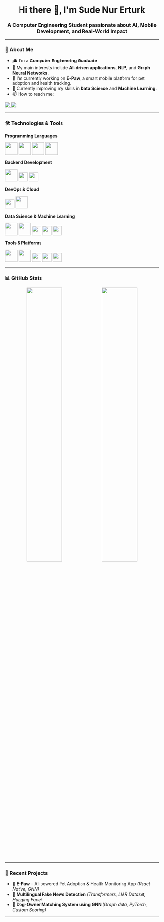 
<h1 align="center">Hi there 👋, I'm Sude Nur Erturk</h1>
<h3 align="center">A Computer Engineering Student passionate about AI, Mobile Development, and Real-World Impact</h3>

---

### 💬 About Me

- 🎓 I'm a **Computer Engineering Graduate**  
- 🤖 My main interests include **AI-driven applications**, **NLP**, and **Graph Neural Networks**.  
- 📱 I'm currently working on **E-Paw**, a smart mobile platform for pet adoption and health tracking.  
- 🌱 Currently improving my skills in **Data Science** and **Machine Learning**.  
- 📫 How to reach me: 
<p align="left">
  <a href="https://linkedin.com/in/sudenurerturk-20/" target="_blank">
    <img src="https://img.shields.io/badge/LinkedIn-blue?style=flat&logo=linkedin&logoColor=white" />
  </a>
  <a href="mailto:nursude.erturk@gmail.com">
    <img src="https://img.shields.io/badge/Email-D14836?style=flat&logo=gmail&logoColor=white"/>
  </a>
</p>


---

### 🛠️ Technologies & Tools

**Programming Languages**  
<p align="left">
  <img src="https://cdn.jsdelivr.net/gh/devicons/devicon/icons/java/java-original.svg" width="40" height="40"/>
  <img src="https://cdn.jsdelivr.net/gh/devicons/devicon/icons/python/python-original.svg" width="40" height="40"/>
  <img src="https://cdn.jsdelivr.net/gh/devicons/devicon/icons/javascript/javascript-original.svg" width="40" height="40"/>
  <img src="https://cdn.jsdelivr.net/gh/devicons/devicon/icons/ruby/ruby-original.svg" width="40" height="40"/>
</p>

**Backend Development**  
<p align="left">
  <img src="https://cdn.jsdelivr.net/gh/devicons/devicon/icons/nodejs/nodejs-original.svg" width="40" height="40"/>
  <img src="https://img.shields.io/badge/Express.js-000000?style=flat&logo=express&logoColor=white" height="30"/>
  <img src="https://img.shields.io/badge/RabbitMQ-FF6600?style=flat&logo=rabbitmq&logoColor=white" height="30"/>

</p>

**DevOps & Cloud**  
<p align="left">
  <img src="https://img.shields.io/badge/AWS-232F3E?style=flat&logo=amazon-aws&logoColor=white" height="30"/>
  <img src="https://cdn.jsdelivr.net/gh/devicons/devicon/icons/docker/docker-original.svg" width="40" height="40"/>
</p>

**Data Science & Machine Learning**  
<p align="left">
  <img src="https://cdn.jsdelivr.net/gh/devicons/devicon/icons/pandas/pandas-original.svg" width="40" height="40"/>
  <img src="https://cdn.jsdelivr.net/gh/devicons/devicon/icons/pytorch/pytorch-original.svg" width="40" height="40"/>
  <img src="https://img.shields.io/badge/Scikit--Learn-F7931E.svg?&style=flat&logo=scikit-learn&logoColor=white" height="30"/>
  <img src="https://img.shields.io/badge/HuggingFace-Transformers-yellow?style=flat&logo=huggingface" height="30"/>
  <img src="https://img.shields.io/badge/Graph%20Neural%20Networks-GNNs-blueviolet" height="30"/>
</p>

**Tools & Platforms**  
<p align="left">
  <img src="https://cdn.jsdelivr.net/gh/devicons/devicon/icons/git/git-original.svg" width="40" height="40"/>
  <img src="https://cdn.jsdelivr.net/gh/devicons/devicon/icons/docker/docker-original.svg" width="40" height="40"/>
  <img src="https://img.shields.io/badge/Postman-F24E1E?style=flat&logo=postman&logoColor=white" height="30"/>
  <img src="https://img.shields.io/badge/Maven-C71A36?style=flat&logo=apachemaven&logoColor=white" height="30"/>
  <img src="https://img.shields.io/badge/MapStruct-Mapper-blue?style=flat" height="30"/>
</p>

---

### 📊 GitHub Stats

<p align="center">
  <img src="https://github-readme-stats.vercel.app/api?username=SudeNurErturk&show_icons=true&theme=tokyonight" width="48%"/>
  <img src="https://github-readme-streak-stats.herokuapp.com/?user=SudeNurErturk&theme=tokyonight" width="48%"/>
</p>

---

### 🧠 Recent Projects

- 🔬 **E-Paw** – AI-powered Pet Adoption & Health Monitoring App *(React Native, GNN)*
- 📰 **Multilingual Fake News Detection** *(Transformers, LIAR Dataset, Hugging Face)*  
- 🧠 **Dog-Owner Matching System using GNN** *(Graph data, PyTorch, Custom Scoring)*

---




